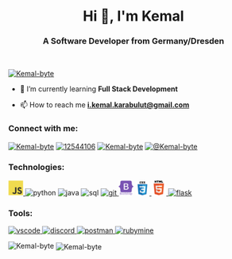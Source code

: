 <h1 align="center">Hi 👋, I'm Kemal</h1>
<h3 align="center">A Software Developer from Germany/Dresden </h3>
<br>

<p align="left"> <a href="https://github.com/ryo-ma/github-profile-trophy"><img src="https://github-profile-trophy.vercel.app/?username=Kemal-byte" alt="Kemal-byte" /></a> </p>

- 🌱 I’m currently learning **Full Stack Development**

<!-- - 📝 I regularly write articles on [My Medium Page](https://Kemal-byte.medium.com) -->

- 📫 How to reach me **i.kemal.karabulut@gmail.com**

<h3 align="left">Connect with me:</h3>
<p align="left">
<a href="https://www.linkedin.com/in/kemal-karabulut-9289a3159/" target="blank"><img align="center" src="https://velanovascular.com/wp-content/uploads/2020/06/LinkedIn.png" alt="Kemal-byte" height="30" width="30" /></a>
<a href="https://stackoverflow.com/users/16516230/kemal-karabulut" target="blank"><img align="center" src="https://upload.wikimedia.org/wikipedia/commons/thumb/e/ef/Stack_Overflow_icon.svg/768px-Stack_Overflow_icon.svg.png" alt="12544106" height="45" width="45" /></a>
<a href="https://www.instagram.com/kemal_bcd/" target="blank"><img align="center" src="https://upload.wikimedia.org/wikipedia/commons/thumb/e/e7/Instagram_logo_2016.svg/1200px-Instagram_logo_2016.svg.png" alt="Kemal-byte" height="30" width="30" /></a>
<a href="https://medium.com/@i.kemal.karabulut" target="blank"><img align="center" src="https://cdn-icons-png.flaticon.com/512/5968/5968906.png" alt="@Kemal-byte" height="30" width="40" /></a>


</p>

<h3 align="left">Technologies:</h3>
<p align="left"> 
<a href="https://developer.mozilla.org/en-US/docs/Web/JavaScript" target="_blank"> <img src="https://raw.githubusercontent.com/devicons/devicon/master/icons/javascript/javascript-original.svg" alt="javascript" width="30" height="30"/> </a> 
<img src="https://cdn3.iconfinder.com/data/icons/logos-and-brands-adobe/512/267_Python-512.png" alt="python" width="27" height="30"/> </a>
<img src="https://cdn.icon-icons.com/icons2/2415/PNG/512/java_original_wordmark_logo_icon_146459.png" alt="java" width="30" height="30"/> </a>
<img src="https://cdn.icon-icons.com/icons2/627/PNG/512/sql-file-rounded-rectangular-outlined-interface-symbol_icon-icons.com_57503.png" alt="sql" width="33" height="30"/> </a>
<a href="https://git-scm.com/" target="_blank"> <img src="https://www.vectorlogo.zone/logos/git-scm/git-scm-icon.svg" alt="git" width="30" height="30"/> </a>
<a href="https://getbootstrap.com" target="_blank"> <img src="https://raw.githubusercontent.com/devicons/devicon/master/icons/bootstrap/bootstrap-plain-wordmark.svg" alt="bootstrap" width="30" height="30"/></a>
<a href="https://www.w3schools.com/css/" target="_blank"> <img src="https://raw.githubusercontent.com/devicons/devicon/master/icons/css3/css3-original-wordmark.svg" alt="css3" width="28" height="28"/> </a>
<a href="https://www.w3.org/html/" target="_blank"> <img src="https://raw.githubusercontent.com/devicons/devicon/master/icons/html5/html5-original-wordmark.svg" alt="html5" width="30" height="30"/> </a>
<a href="https://www.w3.org/html/" target="_blank"> <img src="https://cdn.icon-icons.com/icons2/512/PNG/512/prog-flask_icon-icons.com_50797.png" alt="flask" width="30" height="30"/> </a>




<h3 align="left">Tools:</h3>
<a href="https://code.visualstudio.com/" target="_blank"> <img src="https://upload.wikimedia.org/wikipedia/commons/thumb/9/9a/Visual_Studio_Code_1.35_icon.svg/1024px-Visual_Studio_Code_1.35_icon.svg.png" alt="vscode" width="30" height="30"/> </a>
<a href="https://discord.com/" target="_blank"> <img src="https://cdn4.iconfinder.com/data/icons/logos-and-brands/512/91_Discord_logo_logos-512.png" alt="discord" width="30" height="30"/> </a> 
<a href="https://postman.com" target="_blank"> <img src="https://www.vectorlogo.zone/logos/getpostman/getpostman-icon.svg" alt="postman" width="30" height="30"/> </a> 
<a href="https://www.jetbrains.com/ruby/" target="_blank"> <img src="https://resources.jetbrains.com/storage/products/rubymine/img/meta/rubymine_logo_300x300.png" alt="rubymine" width="30" height="30"/> </a> 
</p>


<p><img align="left" src="https://github-readme-stats.vercel.app/api/top-langs?username=Kemal-byte&show_icons=true&theme=radical&locale=en&layout=compact" alt="Kemal-byte" /></p>

<p>&nbsp;<img align="center" src="https://github-readme-stats.vercel.app/api?username=Kemal-byte&show_icons=true&theme=dark&locale=en" alt="Kemal-byte" width="50%" /></p>
